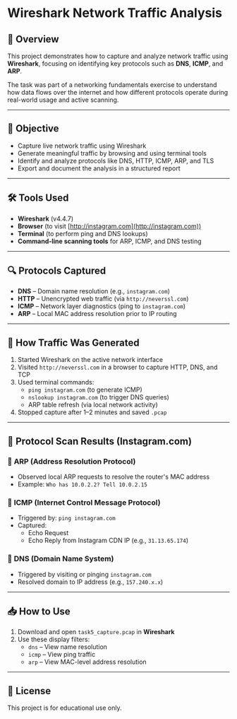 # Wireshark Network Traffic Analysis

## 📄 Overview

This project demonstrates how to capture and analyze network traffic using **Wireshark**, focusing on identifying key protocols such as **DNS**, **ICMP**, and **ARP**.

The task was part of a networking fundamentals exercise to understand how data flows over the internet and how different protocols operate during real-world usage and active scanning.

---

## 🎯 Objective

- Capture live network traffic using Wireshark
- Generate meaningful traffic by browsing and using terminal tools
- Identify and analyze protocols like DNS, HTTP, ICMP, ARP, and TLS
- Export and document the analysis in a structured report

---

## 🛠️ Tools Used

- **Wireshark** (v4.4.7)
- **Browser** (to visit [http://instagram.com](http://instagram.com))
- **Terminal** (to perform ping and DNS lookups)
- **Command-line scanning tools** for ARP, ICMP, and DNS testing

---

## 🔍 Protocols Captured

- **DNS** – Domain name resolution (e.g., `instagram.com`)
- **HTTP** – Unencrypted web traffic (via `http://neverssl.com`)
- **ICMP** – Network layer diagnostics (ping to `instagram.com`)
- **ARP** – Local MAC address resolution prior to IP routing

---

## 📡 How Traffic Was Generated

1. Started Wireshark on the active network interface
2. Visited `http://neverssl.com` in a browser to capture HTTP, DNS, and TCP
3. Used terminal commands:
   - `ping instagram.com` (to generate ICMP)
   - `nslookup instagram.com` (to trigger DNS queries)
   - ARP table refresh (via local network activity)
4. Stopped capture after 1–2 minutes and saved `.pcap`

---

## 🧪 Protocol Scan Results (Instagram.com)

### 🔹 **ARP (Address Resolution Protocol)**
- Observed local ARP requests to resolve the router's MAC address
- Example: `Who has 10.0.2.2? Tell 10.0.2.15`

### 🔹 **ICMP (Internet Control Message Protocol)**
- Triggered by: `ping instagram.com`
- Captured:
  - Echo Request
  - Echo Reply from Instagram CDN IP (e.g., `31.13.65.174`)

### 🔹 **DNS (Domain Name System)**
- Triggered by visiting or pinging `instagram.com`
- Resolved domain to IP address (e.g., `157.240.x.x`)

---

## 📥 How to Use

1. Download and open `task5_capture.pcap` in **Wireshark**
2. Use these display filters:
   - `dns` – View name resolution
   - `icmp` – View ping traffic
   - `arp` – View MAC-level address resolution

---

## 🧾 License

This project is for educational use only.
